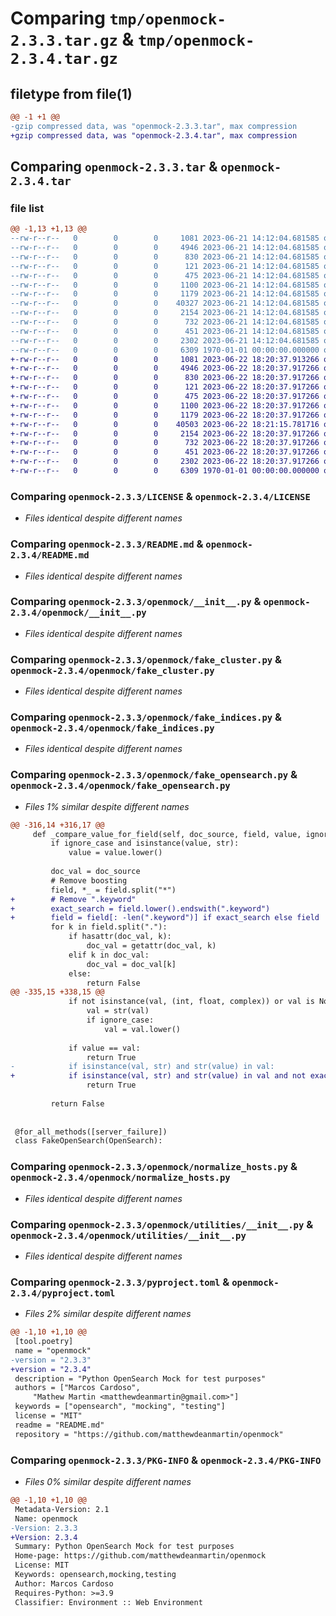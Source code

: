# Comparing `tmp/openmock-2.3.3.tar.gz` & `tmp/openmock-2.3.4.tar.gz`

## filetype from file(1)

```diff
@@ -1 +1 @@
-gzip compressed data, was "openmock-2.3.3.tar", max compression
+gzip compressed data, was "openmock-2.3.4.tar", max compression
```

## Comparing `openmock-2.3.3.tar` & `openmock-2.3.4.tar`

### file list

```diff
@@ -1,13 +1,13 @@
--rw-r--r--   0        0        0     1081 2023-06-21 14:12:04.681585 openmock-2.3.3/LICENSE
--rw-r--r--   0        0        0     4946 2023-06-21 14:12:04.681585 openmock-2.3.3/README.md
--rw-r--r--   0        0        0      830 2023-06-21 14:12:04.681585 openmock-2.3.3/openmock/__init__.py
--rw-r--r--   0        0        0      121 2023-06-21 14:12:04.681585 openmock-2.3.3/openmock/behaviour/__init__.py
--rw-r--r--   0        0        0      475 2023-06-21 14:12:04.681585 openmock-2.3.3/openmock/behaviour/server_failure.py
--rw-r--r--   0        0        0     1100 2023-06-21 14:12:04.681585 openmock-2.3.3/openmock/fake_cluster.py
--rw-r--r--   0        0        0     1179 2023-06-21 14:12:04.681585 openmock-2.3.3/openmock/fake_indices.py
--rw-r--r--   0        0        0    40327 2023-06-21 14:12:04.681585 openmock-2.3.3/openmock/fake_opensearch.py
--rw-r--r--   0        0        0     2154 2023-06-21 14:12:04.681585 openmock-2.3.3/openmock/normalize_hosts.py
--rw-r--r--   0        0        0      732 2023-06-21 14:12:04.681585 openmock-2.3.3/openmock/utilities/__init__.py
--rw-r--r--   0        0        0      451 2023-06-21 14:12:04.681585 openmock-2.3.3/openmock/utilities/decorator.py
--rw-r--r--   0        0        0     2302 2023-06-21 14:12:04.681585 openmock-2.3.3/pyproject.toml
--rw-r--r--   0        0        0     6309 1970-01-01 00:00:00.000000 openmock-2.3.3/PKG-INFO
+-rw-r--r--   0        0        0     1081 2023-06-22 18:20:37.913266 openmock-2.3.4/LICENSE
+-rw-r--r--   0        0        0     4946 2023-06-22 18:20:37.917266 openmock-2.3.4/README.md
+-rw-r--r--   0        0        0      830 2023-06-22 18:20:37.917266 openmock-2.3.4/openmock/__init__.py
+-rw-r--r--   0        0        0      121 2023-06-22 18:20:37.917266 openmock-2.3.4/openmock/behaviour/__init__.py
+-rw-r--r--   0        0        0      475 2023-06-22 18:20:37.917266 openmock-2.3.4/openmock/behaviour/server_failure.py
+-rw-r--r--   0        0        0     1100 2023-06-22 18:20:37.917266 openmock-2.3.4/openmock/fake_cluster.py
+-rw-r--r--   0        0        0     1179 2023-06-22 18:20:37.917266 openmock-2.3.4/openmock/fake_indices.py
+-rw-r--r--   0        0        0    40503 2023-06-22 18:21:15.781716 openmock-2.3.4/openmock/fake_opensearch.py
+-rw-r--r--   0        0        0     2154 2023-06-22 18:20:37.917266 openmock-2.3.4/openmock/normalize_hosts.py
+-rw-r--r--   0        0        0      732 2023-06-22 18:20:37.917266 openmock-2.3.4/openmock/utilities/__init__.py
+-rw-r--r--   0        0        0      451 2023-06-22 18:20:37.917266 openmock-2.3.4/openmock/utilities/decorator.py
+-rw-r--r--   0        0        0     2302 2023-06-22 18:20:37.917266 openmock-2.3.4/pyproject.toml
+-rw-r--r--   0        0        0     6309 1970-01-01 00:00:00.000000 openmock-2.3.4/PKG-INFO
```

### Comparing `openmock-2.3.3/LICENSE` & `openmock-2.3.4/LICENSE`

 * *Files identical despite different names*

### Comparing `openmock-2.3.3/README.md` & `openmock-2.3.4/README.md`

 * *Files identical despite different names*

### Comparing `openmock-2.3.3/openmock/__init__.py` & `openmock-2.3.4/openmock/__init__.py`

 * *Files identical despite different names*

### Comparing `openmock-2.3.3/openmock/fake_cluster.py` & `openmock-2.3.4/openmock/fake_cluster.py`

 * *Files identical despite different names*

### Comparing `openmock-2.3.3/openmock/fake_indices.py` & `openmock-2.3.4/openmock/fake_indices.py`

 * *Files identical despite different names*

### Comparing `openmock-2.3.3/openmock/fake_opensearch.py` & `openmock-2.3.4/openmock/fake_opensearch.py`

 * *Files 1% similar despite different names*

```diff
@@ -316,14 +316,17 @@
     def _compare_value_for_field(self, doc_source, field, value, ignore_case):
         if ignore_case and isinstance(value, str):
             value = value.lower()
 
         doc_val = doc_source
         # Remove boosting
         field, *_ = field.split("*")
+        # Remove ".keyword"
+        exact_search = field.lower().endswith(".keyword")
+        field = field[: -len(".keyword")] if exact_search else field
         for k in field.split("."):
             if hasattr(doc_val, k):
                 doc_val = getattr(doc_val, k)
             elif k in doc_val:
                 doc_val = doc_val[k]
             else:
                 return False
@@ -335,15 +338,15 @@
             if not isinstance(val, (int, float, complex)) or val is None:
                 val = str(val)
                 if ignore_case:
                     val = val.lower()
 
             if value == val:
                 return True
-            if isinstance(val, str) and str(value) in val:
+            if isinstance(val, str) and str(value) in val and not exact_search:
                 return True
 
         return False
 
 
 @for_all_methods([server_failure])
 class FakeOpenSearch(OpenSearch):
```

### Comparing `openmock-2.3.3/openmock/normalize_hosts.py` & `openmock-2.3.4/openmock/normalize_hosts.py`

 * *Files identical despite different names*

### Comparing `openmock-2.3.3/openmock/utilities/__init__.py` & `openmock-2.3.4/openmock/utilities/__init__.py`

 * *Files identical despite different names*

### Comparing `openmock-2.3.3/pyproject.toml` & `openmock-2.3.4/pyproject.toml`

 * *Files 2% similar despite different names*

```diff
@@ -1,10 +1,10 @@
 [tool.poetry]
 name = "openmock"
-version = "2.3.3"
+version = "2.3.4"
 description = "Python OpenSearch Mock for test purposes"
 authors = ["Marcos Cardoso",
     "Mathew Martin <matthewdeanmartin@gmail.com>"]
 keywords = ["opensearch", "mocking", "testing"]
 license = "MIT"
 readme = "README.md"
 repository = "https://github.com/matthewdeanmartin/openmock"
```

### Comparing `openmock-2.3.3/PKG-INFO` & `openmock-2.3.4/PKG-INFO`

 * *Files 0% similar despite different names*

```diff
@@ -1,10 +1,10 @@
 Metadata-Version: 2.1
 Name: openmock
-Version: 2.3.3
+Version: 2.3.4
 Summary: Python OpenSearch Mock for test purposes
 Home-page: https://github.com/matthewdeanmartin/openmock
 License: MIT
 Keywords: opensearch,mocking,testing
 Author: Marcos Cardoso
 Requires-Python: >=3.9
 Classifier: Environment :: Web Environment
```

